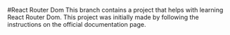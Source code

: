 #React Router Dom
This branch contains a project that helps with learning React Router Dom.
This project was initially made by following the instructions on the official documentation page.
